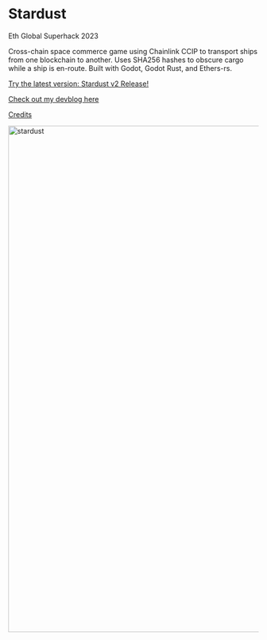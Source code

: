 # Stardust
Eth Global Superhack 2023

Cross-chain space commerce game using Chainlink CCIP to transport ships from one blockchain to another.  Uses SHA256 hashes to obscure cargo while a ship is en-route.  Built with Godot, Godot Rust, and Ethers-rs.

[Try the latest version: Stardust v2 Release!](https://github.com/Cactoidal/Stardust/releases)

[Check out my devblog here](https://github.com/Cactoidal/Stardust/tree/main/contracts)

[Credits](https://github.com/Cactoidal/Stardust/tree/main/godot#readme)

<img width="1018" alt="stardust" src="https://github.com/Cactoidal/Stardust/assets/115384394/87e1f3b4-57c8-42f0-ba2c-980504c3915b">
